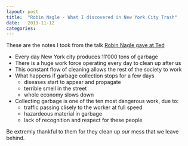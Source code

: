 ```yaml
---
layout: post
title:  "Robin Nagle - What I discovered in New York City Trash"
date:   2013-11-12
categories: 
---
```


These are the notes I took from the talk [Robin Nagle gave at Ted](http://www.ted.com/talks/robin_nagle_what_i_discovered_in_new_york_city_trash.html)


- Every day New York city produces 11'000 tons of garbage
- There is a huge work force operating every day to clean up after us
- This ocnstant flow of cleaning allows the rest of the society to work
- What happens if garbage collection stops for a few days
    - diseases start to appear and propagate
    - terrible smell in the street
    - whole economy slows down
- Collecting garbage is one of the ten most dangerous work, due to:
    - traffic passing clisely to the worker at full speed
    - hazardeous material in garbage
    - lack of recognition and respect for these people

Be extremly thankful to them for they clean up _our_ mess that we leave behind.
